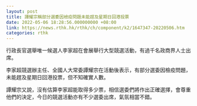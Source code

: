 ```yaml
---
layout: post
title: 譚耀宗稱部分選委因檢疫問題未能趕及星期日回港投票
date: 2022-05-06 18:28:56.000000000 +08:00
link: https://news.rthk.hk/rthk/ch/component/k2/1647347-20220506.htm
categories: rthk
---
```


行政長官選舉唯一候選人李家超在會展舉行大型競選活動，有過千名政商界人士出席。

李家超競選辦主任、全國人大常委譚耀宗在活動後表示，有部分選委因檢疫問題，未能趕及星期日回港投票，但不知確實人數。

譚耀宗又說，沒有估算李家超能取得多少票，相信選委們將作出正確選擇，會尊重他們的決定，今日的競選活動亦有不少選委出席，氣氛相當不錯。
